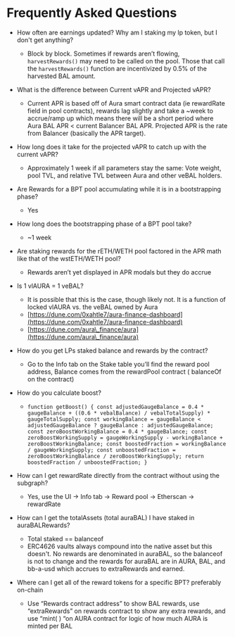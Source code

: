 # Frequently Asked Questions

* How often are earnings updated? Why am I staking my lp token, but I don't get anything?
  *   Block by block. Sometimes if rewards aren’t flowing, `harvestRewards()` may need to be called on the pool. Those that call the `harvestRewards()` function are incentivized by 0.5% of the harvested BAL amount.


* What is the difference between Current vAPR and Projected vAPR?
  *   Current APR is based off of Aura smart contract data (ie rewardRate field in pool contracts), rewards lag slightly and take a \~week to accrue/ramp up which means there will be a short period where Aura BAL APR < current Balancer BAL APR. Projected APR is the rate from Balancer (basically the APR target).


* How long does it take for the projected vAPR to catch up with the current vAPR?
  *   Approximately 1 week if all parameters stay the same: Vote weight, pool TVL, and relative TVL between Aura and other veBAL holders.


* Are Rewards for a BPT pool accumulating while it is in a bootstrapping phase?
  *   Yes


*   How long does the bootstrapping phase of a BPT pool take?

    * \~1 week


*   Are staking rewards for the rETH/WETH pool factored in the APR math like that of the wstETH/WETH pool?

    * Rewards aren’t yet displayed in APR modals but they do accrue


*   Is 1 vlAURA = 1 veBAL?

    * It is possible that this is the case, though likely not. It is a function of locked vlAURA vs. the veBAL owned by Aura
    * [https://dune.com/0xahtle7/aura-finance-dashboard](https://dune.com/0xahtle7/aura-finance-dashboard)
    * [https://dune.com/aura\_finance/aura](https://dune.com/aura\_finance/aura)


*   How do you get LPs staked balance and rewards by the contract?

    * Go to the Info tab on the Stake table you’ll find the reward pool address, Balance comes from the rewardPool contract ( balanceOf on the contract)


*   How do you calculate boost?

    * `function getBoost() { const adjustedGaugeBalance = 0.4 * gaugeBalance + ((0.6 * vebalBalance) / vebalTotalSupply) * gaugeTotalSupply; const workingBalance = gaugeBalance < adjustedGaugeBalance ? gaugeBalance : adjustedGaugeBalance; const zeroBoostWorkingBalance = 0.4 * gaugeBalance; const zeroBoostWorkingSupply = gaugeWorkingSupply - workingBalance + zeroBoostWorkingBalance; const boostedFraction = workingBalance / gaugeWorkingSupply; const unboostedFraction = zeroBoostWorkingBalance / zeroBoostWorkingSupply; return boostedFraction / unboostedFraction; }`


*   How can I get rewardRate directly from the contract without using the subgraph?

    * Yes, use the UI -> Info tab -> Reward pool -> Etherscan -> rewardRate


*   How can I get the totalAssets (total auraBAL) I have staked in auraBALRewards?

    * Total staked == balanceof
    * ERC4626 vaults always compound into the native asset but this doesn't. No rewards are denominated in auraBAL, so the balanceof is not to change and the rewards for auraBAL are in AURA, BAL, and bb-a-usd which accrues to extraRewards and earned.


* Where can I get all of the reward tokens for a specific BPT? preferably on-chain
  * Use “Rewards contract address” to show BAL rewards, use “extraRewards” on rewards contract to show any extra rewards, and use “mint( ) “on AURA contract for logic of how much AURA is minted per BAL
